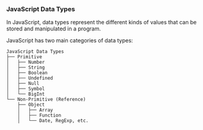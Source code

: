 ### JavaScript Data Types

In JavaScript, data types represent the different kinds of values that can be stored and manipulated in a program.

JavaScript has two main categories of data types:

```
JavaScript Data Types
├── Primitive
│   ├── Number
│   ├── String
│   ├── Boolean
│   ├── Undefined
│   ├── Null
│   ├── Symbol
│   └── BigInt
└── Non-Primitive (Reference)
    ├── Object
    │   ├── Array
    │   ├── Function
    │   └── Date, RegExp, etc.
```

